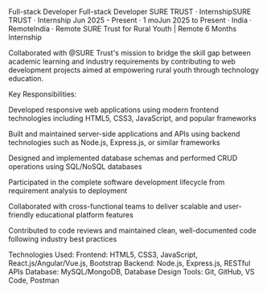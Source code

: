 
Full-stack Developer
Full-stack Developer
SURE TRUST · InternshipSURE TRUST · Internship
Jun 2025 - Present · 1 moJun 2025 to Present ·
India · RemoteIndia · Remote
SURE Trust for Rural Youth | Remote
6 Months Internship 

Collaborated with @SURE Trust's mission to bridge the skill gap between academic learning and industry requirements by contributing to web development projects aimed at empowering rural youth through technology education.

Key Responsibilities:

Developed responsive web applications using modern frontend technologies including HTML5, CSS3, JavaScript, and popular frameworks

Built and maintained server-side applications and APIs using backend technologies such as Node.js, Express.js, or similar frameworks

Designed and implemented database schemas and performed CRUD operations using SQL/NoSQL databases

Participated in the complete software development lifecycle from requirement analysis to deployment

Collaborated with cross-functional teams to deliver scalable and user-friendly educational platform features

Contributed to code reviews and maintained clean, well-documented code following industry best practices

Technologies Used:
Frontend: HTML5, CSS3, JavaScript, React.js/Angular/Vue.js, Bootstrap
Backend: Node.js, Express.js, RESTful APIs
Database: MySQL/MongoDB, Database Design
Tools: Git, GitHub, VS Code, Postman
